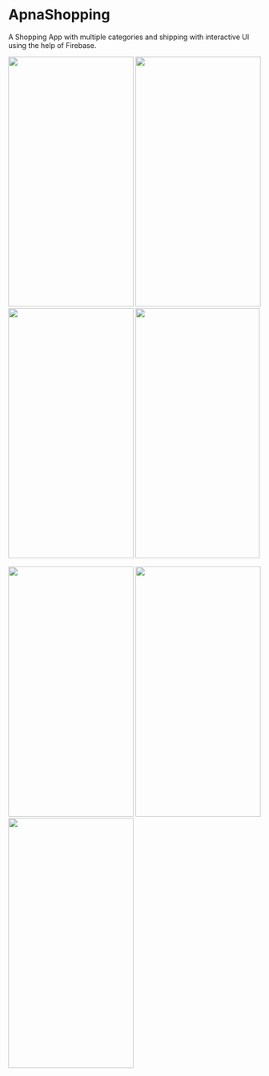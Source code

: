 # ApnaShopping
A Shopping App with multiple categories and shipping with interactive UI using the help of Firebase.

<img src="https://user-images.githubusercontent.com/98106764/180164630-71159782-893b-4359-9256-0245bda41d6d.jpg" width="250" height="500" />     <img src="https://user-images.githubusercontent.com/98106764/180166219-0b4fba0b-7a5d-44bf-8e51-666f83a082be.jpg" width="250" height="500" />      <img src="https://user-images.githubusercontent.com/98106764/180168788-c11be74b-5502-423c-b571-23e1a6b74eb9.jpg" width="250" height="500" />      <img src="https://user-images.githubusercontent.com/98106764/180174003-6634b1c0-104a-4162-8acc-6ffa300e52b5.jpg" width="248" height="500" />

<img src="https://user-images.githubusercontent.com/98106764/180170226-a23e265e-1a81-481f-8aee-ee690fc37500.jpg" width="250" height="500" />     <img src="https://user-images.githubusercontent.com/98106764/180172513-b65b2b59-3f67-486e-8e63-e051c31299fb.jpg" width="250" height="500" />        <img src="https://user-images.githubusercontent.com/98106764/180172986-e5075ac5-b679-46d4-9113-0ed25d6b2918.jpg" width="250" height="500" />        






